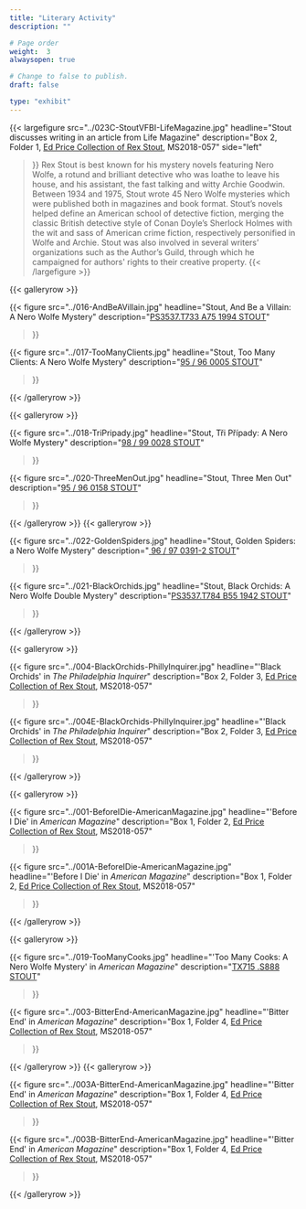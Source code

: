 ```yaml
---
title: "Literary Activity"
description: ""

# Page order
weight:  3
alwaysopen: true

# Change to false to publish.
draft: false

type: "exhibit"
---
```

{{< largefigure src="../023C-StoutVFBI-LifeMagazine.jpg"
          headline="Stout discusses writing in an article from Life Magazine"
          description="Box 2, Folder 1, [Ed Price Collection of Rex Stout](https://bc-primo.hosted.exlibrisgroup.com/permalink/f/l6ucgu/ALMA-BC21495631010001021), MS2018-057"
          side="left"
>}}
Rex Stout is best known for his mystery novels featuring Nero Wolfe, a rotund and brilliant detective who was loathe to leave his house, and his assistant, the fast talking and witty Archie Goodwin. Between 1934 and 1975, Stout wrote 45 Nero Wolfe mysteries which were published both in magazines and book format. Stout’s novels helped define an American school of detective fiction, merging the classic British detective style of Conan Doyle’s Sherlock Holmes with the wit and sass of American crime fiction, respectively personified in Wolfe and Archie. Stout was also involved in several writers’ organizations such as the Author’s Guild, through which he campaigned for authors' rights to their creative property.
{{< /largefigure >}}

{{< galleryrow >}}

{{< figure src="../016-AndBeAVillain.jpg"
           headline="Stout, And Be a Villain: A Nero Wolfe Mystery"
           description="[PS3537.T733 A75 1994 STOUT](https://bc-primo.hosted.exlibrisgroup.com/permalink/f/l6ucgu/ALMA-BC21329691150001021)"
>}}

{{< figure src="../017-TooManyClients.jpg"
           headline="Stout, Too Many Clients: A Nero Wolfe Mystery"
           description="[95 / 96 0005 STOUT](https://bc-primo.hosted.exlibrisgroup.com/permalink/f/l6ucgu/ALMA-BC21367671230001021)"
>}}

{{< /galleryrow >}}

{{< galleryrow >}}

{{< figure src="../018-TriPripady.jpg"
           headline="Stout, Tři Případy: A Nero Wolfe Mystery"
           description="[98 / 99 0028 STOUT](https://bc-primo.hosted.exlibrisgroup.com/permalink/f/l6ucgu/ALMA-BC21376859830001021)"
>}}

{{< figure src="../020-ThreeMenOut.jpg"
           headline="Stout, Three Men Out"
           description="[95 / 96 0158 STOUT](https://bc-primo.hosted.exlibrisgroup.com/permalink/f/l6ucgu/ALMA-BC21367670180001021)"
>}}

{{< /galleryrow >}}
{{< galleryrow >}}

{{< figure src="../022-GoldenSpiders.jpg"
           headline="Stout, Golden Spiders: a Nero Wolfe Mystery"
           description="[ 96 / 97 0391-2 STOUT](https://bc-primo.hosted.exlibrisgroup.com/permalink/f/l6ucgu/ALMA-BC21376823090001021)"
>}}

{{< figure src="../021-BlackOrchids.jpg"
           headline="Stout, Black Orchids: A Nero Wolfe Double Mystery"
           description="[PS3537.T784 B55 1942 STOUT](https://bc-primo.hosted.exlibrisgroup.com/permalink/f/l6ucgu/ALMA-BC21320805030001021)"
>}}


{{< /galleryrow >}}

{{< galleryrow >}}

{{< figure src="../004-BlackOrchids-PhillyInquirer.jpg"
           headline="'Black Orchids' in _The Philadelphia Inquirer_"
           description="Box 2, Folder 3, [Ed Price Collection of Rex Stout](https://bc-primo.hosted.exlibrisgroup.com/permalink/f/l6ucgu/ALMA-BC21495631010001021), MS2018-057"
>}}

{{< figure src="../004E-BlackOrchids-PhillyInquirer.jpg"
            headline="'Black Orchids' in _The Philadelphia Inquirer_"
            description="Box 2, Folder 3, [Ed Price Collection of Rex Stout](https://bc-primo.hosted.exlibrisgroup.com/permalink/f/l6ucgu/ALMA-BC21495631010001021), MS2018-057"
>}}

{{< /galleryrow >}}

{{< galleryrow >}}

{{< figure src="../001-BeforeIDie-AmericanMagazine.jpg"
           headline="'Before I Die' in _American Magazine_"
           description="Box 1, Folder 2, [Ed Price Collection of Rex Stout](https://bc-primo.hosted.exlibrisgroup.com/permalink/f/l6ucgu/ALMA-BC21495631010001021), MS2018-057"
>}}

{{< figure src="../001A-BeforeIDie-AmericanMagazine.jpg"
            headline="'Before I Die' in _American Magazine_"
            description="Box 1, Folder 2, [Ed Price Collection of Rex Stout](https://bc-primo.hosted.exlibrisgroup.com/permalink/f/l6ucgu/ALMA-BC21495631010001021), MS2018-057"
>}}

{{< /galleryrow >}}

{{< galleryrow >}}

{{< figure src="../019-TooManyCooks.jpg"
           headline="'Too Many Cooks: A Nero Wolfe Mystery' in _American Magazine_"
           description="[TX715 .S888 STOUT](https://bc-primo.hosted.exlibrisgroup.com/permalink/f/l6ucgu/ALMA-BC21491431740001021)"
>}}

{{< figure src="../003-BitterEnd-AmericanMagazine.jpg"
           headline="'Bitter End' in _American Magazine_"
           description="Box 1, Folder 4, [Ed Price Collection of Rex Stout](https://bc-primo.hosted.exlibrisgroup.com/permalink/f/l6ucgu/ALMA-BC21495631010001021), MS2018-057"
>}}

{{< /galleryrow >}}
{{< galleryrow >}}


{{< figure src="../003A-BitterEnd-AmericanMagazine.jpg"
            headline="'Bitter End' in _American Magazine_"
            description="Box 1, Folder 4, [Ed Price Collection of Rex Stout](https://bc-primo.hosted.exlibrisgroup.com/permalink/f/l6ucgu/ALMA-BC21495631010001021), MS2018-057"
>}}

{{< figure src="../003B-BitterEnd-AmericanMagazine.jpg"
          headline="'Bitter End' in _American Magazine_"
          description="Box 1, Folder 4, [Ed Price Collection of Rex Stout](https://bc-primo.hosted.exlibrisgroup.com/permalink/f/l6ucgu/ALMA-BC21495631010001021), MS2018-057"
>}}

{{< /galleryrow >}}
